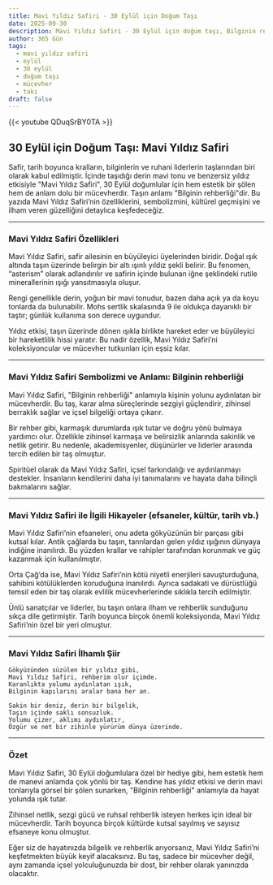 ```yaml
---
title: Mavi Yıldız Safiri - 30 Eylül için Doğum Taşı
date: 2025-09-30
description: Mavi Yıldız Safiri - 30 Eylül için doğum taşı, Bilginin rehberliği sembolü. Bu özel taşın derin anlamını öğrenin.
author: 365 Gün
tags:
  - mavi yıldız safiri
  - eylül
  - 30 eylül
  - doğum taşı
  - mücevher
  - takı
draft: false
---
```


{{< youtube QDuqSrBY0TA >}}

## 30 Eylül için Doğum Taşı: Mavi Yıldız Safiri

Safir, tarih boyunca kralların, bilginlerin ve ruhani liderlerin taşlarından biri olarak kabul edilmiştir. İçinde taşıdığı derin mavi tonu ve benzersiz yıldız etkisiyle "Mavi Yıldız Safiri", 30 Eylül doğumlular için hem estetik bir şölen hem de anlam dolu bir mücevherdir. Taşın anlamı "Bilginin rehberliği"dir. Bu yazıda Mavi Yıldız Safiri’nin özelliklerini, sembolizmini, kültürel geçmişini ve ilham veren güzelliğini detaylıca keşfedeceğiz.

---

### Mavi Yıldız Safiri Özellikleri

Mavi Yıldız Safiri, safir ailesinin en büyüleyici üyelerinden biridir. Doğal ışık altında taşın üzerinde belirgin bir altı ışınlı yıldız şekli belirir. Bu fenomen, “asterism” olarak adlandırılır ve safirin içinde bulunan iğne şeklindeki rutile minerallerinin ışığı yansıtmasıyla oluşur.

Rengi genellikle derin, yoğun bir mavi tonudur, bazen daha açık ya da koyu tonlarda da bulunabilir. Mohs sertlik skalasında 9 ile oldukça dayanıklı bir taştır; günlük kullanıma son derece uygundur.

Yıldız etkisi, taşın üzerinde dönen ışıkla birlikte hareket eder ve büyüleyici bir hareketlilik hissi yaratır. Bu nadir özellik, Mavi Yıldız Safiri’ni koleksiyoncular ve mücevher tutkunları için eşsiz kılar.

---

### Mavi Yıldız Safiri Sembolizmi ve Anlamı: Bilginin rehberliği

Mavi Yıldız Safiri, "Bilginin rehberliği" anlamıyla kişinin yolunu aydınlatan bir mücevherdir. Bu taş, karar alma süreçlerinde sezgiyi güçlendirir, zihinsel berraklık sağlar ve içsel bilgeliği ortaya çıkarır.

Bir rehber gibi, karmaşık durumlarda ışık tutar ve doğru yönü bulmaya yardımcı olur. Özellikle zihinsel karmaşa ve belirsizlik anlarında sakinlik ve netlik getirir. Bu nedenle, akademisyenler, düşünürler ve liderler arasında tercih edilen bir taş olmuştur.

Spiritüel olarak da Mavi Yıldız Safiri, içsel farkındalığı ve aydınlanmayı destekler. İnsanların kendilerini daha iyi tanımalarını ve hayata daha bilinçli bakmalarını sağlar.

---

### Mavi Yıldız Safiri ile İlgili Hikayeler (efsaneler, kültür, tarih vb.)

Mavi Yıldız Safiri’nin efsaneleri, onu adeta gökyüzünün bir parçası gibi kutsal kılar. Antik çağlarda bu taşın, tanrılardan gelen yıldız ışığının dünyaya indiğine inanılırdı. Bu yüzden krallar ve rahipler tarafından korunmak ve güç kazanmak için kullanılmıştır.

Orta Çağ’da ise, Mavi Yıldız Safiri’nin kötü niyetli enerjileri savuşturduğuna, sahibini kötülüklerden koruduğuna inanılırdı. Ayrıca sadakati ve dürüstlüğü temsil eden bir taş olarak evlilik mücevherlerinde sıklıkla tercih edilmiştir.

Ünlü sanatçılar ve liderler, bu taşın onlara ilham ve rehberlik sunduğunu sıkça dile getirmiştir. Tarih boyunca birçok önemli koleksiyonda, Mavi Yıldız Safiri’nin özel bir yeri olmuştur.

---

### Mavi Yıldız Safiri İlhamlı Şiir

```
Gökyüzünden süzülen bir yıldız gibi,
Mavi Yıldız Safiri, rehberim olur içimde.
Karanlıkta yolumu aydınlatan ışık,
Bilginin kapılarını aralar bana her an.

Sakin bir deniz, derin bir bilgelik,
Taşın içinde saklı sonsuzluk.
Yolumu çizer, aklımı aydınlatır,
Özgür ve net bir zihinle yürürüm dünya üzerinde.
```

---

### Özet

Mavi Yıldız Safiri, 30 Eylül doğumlulara özel bir hediye gibi, hem estetik hem de manevi anlamda çok yönlü bir taş. Kendine has yıldız etkisi ve derin mavi tonlarıyla görsel bir şölen sunarken, "Bilginin rehberliği" anlamıyla da hayat yolunda ışık tutar.

Zihinsel netlik, sezgi gücü ve ruhsal rehberlik isteyen herkes için ideal bir mücevherdir. Tarih boyunca birçok kültürde kutsal sayılmış ve sayısız efsaneye konu olmuştur.

Eğer siz de hayatınızda bilgelik ve rehberlik arıyorsanız, Mavi Yıldız Safiri’ni keşfetmekten büyük keyif alacaksınız. Bu taş, sadece bir mücevher değil, aynı zamanda içsel yolculuğunuzda bir dost, bir rehber olarak yanınızda olacaktır.